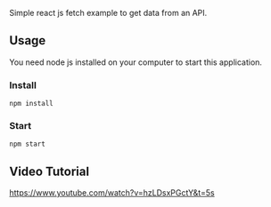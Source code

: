 Simple react js fetch example to get data from an API.

## Usage
You need node js installed on your computer to start this application.

### Install
```npm install```

### Start
```npm start```

## Video Tutorial
https://www.youtube.com/watch?v=hzLDsxPGctY&t=5s